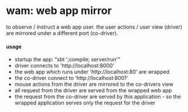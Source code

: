 # wam: web app mirror

to observe / instruct a web app user. the user actions / user view (driver) are mirrored under a different port (co-driver).


#### usage
   
  * startup the app: "sbt ';compile; server/run'"
  * driver connects to 'http://localhost:8000'
  * the web app which runs under 'http://localhost:80' are wrapped
  * the co-driver connect to 'http://localhost:8001'
  * mouse actions from the driver are mirrored to the co-drivers view
  * all request from the driver are served from the wrapped web app
  * the request from the co-driver are served by this application - so the wrapped
    application serves only the request for the driver
   
   